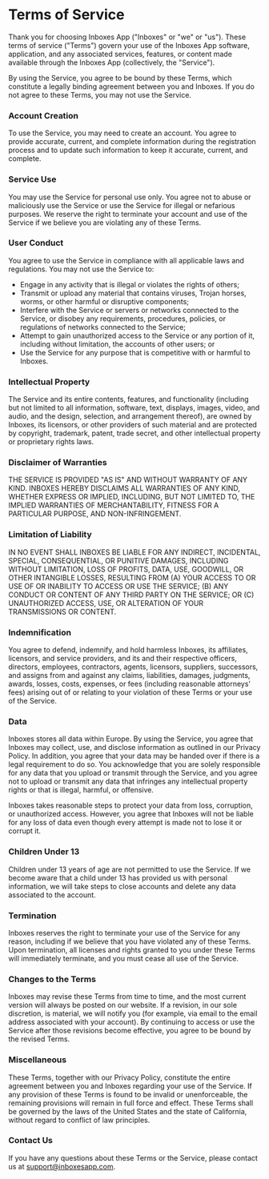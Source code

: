 # Terms of Service 

Thank you for choosing Inboxes App ("Inboxes" or "we" or "us"). These terms of service ("Terms") govern your use of the Inboxes App software, application, and any associated services, features, or content made available through the Inboxes App (collectively, the "Service").

By using the Service, you agree to be bound by these Terms, which constitute a legally binding agreement between you and Inboxes. If you do not agree to these Terms, you may not use the Service.

### Account Creation
To use the Service, you may need to create an account. You agree to provide accurate, current, and complete information during the registration process and to update such information to keep it accurate, current, and complete.

### Service Use
You may use the Service for personal use only. You agree not to abuse or maliciously use the Service or use the Service for illegal or nefarious purposes. We reserve the right to terminate your account and use of the Service if we believe you are violating any of these Terms.

### User Conduct
You agree to use the Service in compliance with all applicable laws and regulations. You may not use the Service to:

- Engage in any activity that is illegal or violates the rights of others;
- Transmit or upload any material that contains viruses, Trojan horses, worms, or other harmful or disruptive components;
- Interfere with the Service or servers or networks connected to the Service, or disobey any requirements, procedures, policies, or regulations of networks connected to the Service;
- Attempt to gain unauthorized access to the Service or any portion of it, including without limitation, the accounts of other users; or
- Use the Service for any purpose that is competitive with or harmful to Inboxes.

### Intellectual Property
The Service and its entire contents, features, and functionality (including but not limited to all information, software, text, displays, images, video, and audio, and the design, selection, and arrangement thereof), are owned by Inboxes, its licensors, or other providers of such material and are protected by copyright, trademark, patent, trade secret, and other intellectual property or proprietary rights laws.

### Disclaimer of Warranties
THE SERVICE IS PROVIDED "AS IS" AND WITHOUT WARRANTY OF ANY KIND. INBOXES HEREBY DISCLAIMS ALL WARRANTIES OF ANY KIND, WHETHER EXPRESS OR IMPLIED, INCLUDING, BUT NOT LIMITED TO, THE IMPLIED WARRANTIES OF MERCHANTABILITY, FITNESS FOR A PARTICULAR PURPOSE, AND NON-INFRINGEMENT.

### Limitation of Liability
IN NO EVENT SHALL INBOXES BE LIABLE FOR ANY INDIRECT, INCIDENTAL, SPECIAL, CONSEQUENTIAL, OR PUNITIVE DAMAGES, INCLUDING WITHOUT LIMITATION, LOSS OF PROFITS, DATA, USE, GOODWILL, OR OTHER INTANGIBLE LOSSES, RESULTING FROM (A) YOUR ACCESS TO OR USE OF OR INABILITY TO ACCESS OR USE THE SERVICE; (B) ANY CONDUCT OR CONTENT OF ANY THIRD PARTY ON THE SERVICE; OR (C) UNAUTHORIZED ACCESS, USE, OR ALTERATION OF YOUR TRANSMISSIONS OR CONTENT.

### Indemnification
You agree to defend, indemnify, and hold harmless Inboxes, its affiliates, licensors, and service providers, and its and their respective officers, directors, employees, contractors, agents, licensors, suppliers, successors, and assigns from and against any claims, liabilities, damages, judgments, awards, losses, costs, expenses, or fees (including reasonable attorneys' fees) arising out of or relating to your violation of these Terms or your use of the Service.

### Data
Inboxes stores all data within Europe. By using the Service, you agree that Inboxes may collect, use, and disclose information as outlined in our Privacy Policy. In addition, you agree that your data may be handed over if there is a legal requirement to do so. You acknowledge that you are solely responsible for any data that you upload or transmit through the Service, and you agree not to upload or transmit any data that infringes any intellectual property rights or that is illegal, harmful, or offensive.

Inboxes takes reasonable steps to protect your data from loss, corruption, or unauthorized access. However, you agree that Inboxes will not be liable for any loss of data even though every attempt is made not to lose it or corrupt it.

### Children Under 13
Children under 13 years of age are not permitted to use the Service. If we become aware that a child under 13 has provided us with personal information, we will take steps to close accounts and delete any data associated to the account.

### Termination
Inboxes reserves the right to terminate your use of the Service for any reason, including if we believe that you have violated any of these Terms. Upon termination, all licenses and rights granted to you under these Terms will immediately terminate, and you must cease all use of the Service.

### Changes to the Terms
Inboxes may revise these Terms from time to time, and the most current version will always be posted on our website. If a revision, in our sole discretion, is material, we will notify you (for example, via email to the email address associated with your account). By continuing to access or use the Service after those revisions become effective, you agree to be bound by the revised Terms.

### Miscellaneous
These Terms, together with our Privacy Policy, constitute the entire agreement between you and Inboxes regarding your use of the Service. If any provision of these Terms is found to be invalid or unenforceable, the remaining provisions will remain in full force and effect. These Terms shall be governed by the laws of the United States and the state of California, without regard to conflict of law principles.

### Contact Us
If you have any questions about these Terms or the Service, please contact us at support@inboxesapp.com.